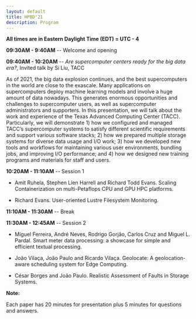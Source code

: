 ```yaml
---
layout: default
title: HPBD'21
description: Program
---
```


**All times are in Eastern Daylight Time (EDT) = UTC - 4**

**09:30AM - 9:40AM** -- Welcome and opening

**09:40AM - 10:20AM** -- *Are supercomputer centers ready for the big data era?*, Invited talk by Si Liu, TACC

As of 2021, the big data explosion continues, and the best supercomputers in the world are close to the exascale. Many applications on supercomputers deploy machine learning models and involve a huge amount of data nowadays. This generates enormous opportunities and challenges to supercomputer users, as well as supercomputer administrators and supporters. In this presentation, we will talk about the work and experience of the Texas Advanced Computing Center (TACC). Particularly, we will demonstrate 1) how we configured and managed TACC’s supercomputer systems to satisfy different scientific requirements and support various software stacks; 2) how we prepared multiple storage systems for diverse data usage and I/O work; 3) how we developed new tools and workflows for maintaining various user environments, bundling jobs, and improving I/O performance; and 4) how we designed new training programs and materials for staff and users.

**10:20AM - 11:10AM** -- Session 1

* Amit Ruhela, Stephen Lien Harrell and Richard Todd Evans. Scaling Containerization on multi-Petaflops CPU and GPU HPC platforms.

* Richard Evans. User-oriented Lustre Filesystem Monitoring.

**11:10AM - 11:30AM** -- Break

**11:30AM - 12:45AM** -- Session 2

* Miguel Ferreira, André Neves, Rodrigo Gorjão, Carlos Cruz and Miguel L. Pardal. Smart meter data processing: a showcase for simple and efficient textual processing.

* João Vilaça, João Paulo and Ricardo Vilaça. Geolocate: A geolocation-aware scheduling system for Edge Computing.

* César Borges and João Paulo.	Realistic Assessment of Faults in Storage Systems.

**Note:**

Each paper has 20 minutes for presentation plus 5 minutes for questions and answers.
